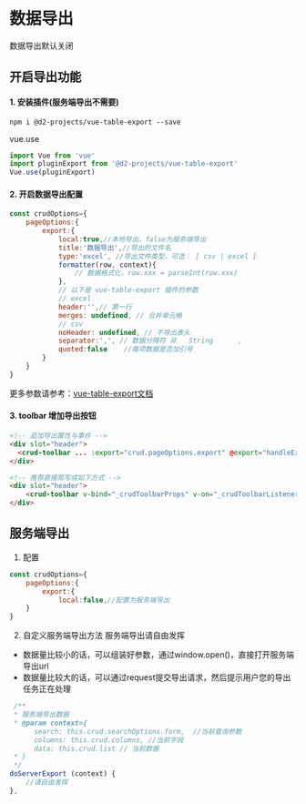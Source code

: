 # 数据导出
数据导出默认关闭

## 开启导出功能
#### 1. 安装插件(服务端导出不需要)
```
npm i @d2-projects/vue-table-export --save
```
vue.use
```js
import Vue from 'vue'
import pluginExport from '@d2-projects/vue-table-export'
Vue.use(pluginExport)
```
#### 2. 开启数据导出配置
```js
const crudOptions={
    pageOptions:{
        export:{
            local:true,//本地导出，false为服务端导出
            title:'数据导出',//导出的文件名
            type:'excel', //导出文件类型，可选： [ csv | excel ]
            formatter(row, context){
                // 数据格式化，row.xxx = parseInt(row.xxx)
            },
            // 以下是 vue-table-export 插件的参数
            // excel
            header:'',// 第一行
            merges: undefined, // 合并单元格
            // csv
            noHeader: undefined, // 不导出表头
	        separator:',', // 数据分隔符	非	String		,
            quoted:false	//每项数据是否加引号
        }
    }
}
```
更多参数请参考：[vue-table-export文档](https://d2.pub/zh/doc/d2-admin/plugin/data-export.html#表格导出)

#### 3. toolbar 增加导出按钮
```html
<!-- 追加导出属性与事件 -->
<div slot="header">
  <crud-toolbar ... :export="crud.pageOptions.export" @export="handleExport"/>
</div>

<!-- 推荐直接简写成如下方式 -->
<div slot="header">
    <crud-toolbar v-bind="_crudToolbarProps" v-on="_crudToolbarListeners"/>
</div>

```


## 服务端导出

1. 配置
```js
const crudOptions={
    pageOptions:{
        export:{
            local:false,//配置为服务端导出
    }
}
```

2. 自定义服务端导出方法
 服务端导出请自由发挥    
 * 数据量比较小的话，可以组装好参数，通过window.open()，直接打开服务端导出url
 * 数据量比较大的话，可以通过request提交导出请求，然后提示用户您的导出任务正在处理
```js
 /**
 * 服务端导出数据
 * @param context={
      search: this.crud.searchOptions.form,  //当前查询参数
      columns: this.crud.columns, //当前字段
      data: this.crud.list // 当前数据
 * }
 */
doServerExport (context) {
    //请自由发挥
},
```

